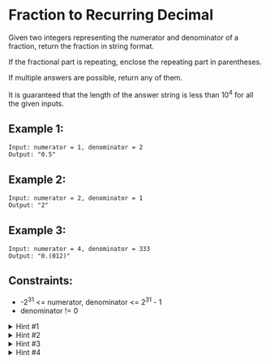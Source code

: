 # Fraction to Recurring Decimal

Given two integers representing the numerator and denominator of a fraction, return the fraction in string format.

If the fractional part is repeating, enclose the repeating part in parentheses.

If multiple answers are possible, return any of them.

It is guaranteed that the length of the answer string is less than 10<sup>4</sup> for all the given inputs.

## Example 1:

```
Input: numerator = 1, denominator = 2
Output: "0.5"
```

## Example 2:

```
Input: numerator = 2, denominator = 1
Output: "2"
```

## Example 3:

```
Input: numerator = 4, denominator = 333
Output: "0.(012)"
```

## Constraints:

- -2<sup>31</sup> <= numerator, denominator <= 2<sup>31</sup> - 1
- denominator != 0

<details>
<summary>Hint #1</summary>
No scary math, just apply elementary math knowledge. Still remember how to perform a long division?
</details>

<details>
<summary>Hint #2</summary>
Try a long division on 4/9, the repeating part is obvious. Now try 4/333. Do you see a pattern?
</details>

<details>
<summary>Hint #3</summary>
Notice that once the remainder starts repeating, so does the divided result.
</details>
  
<details>
<summary>Hint #4</summary>
Be wary of edge cases! List out as many test cases as you can think of and test your code thoroughly.
</details>

